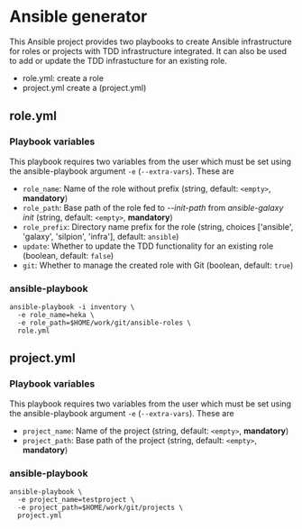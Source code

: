 # Ansible generator

This Ansible project provides two playbooks to create Ansible
infrastructure for roles or projects with TDD infrastructure
integrated. It can also be used to add or update the TDD infrastucture
for an existing role.

* role.yml: create a role
* project.yml create a  (project.yml)


## role.yml

### Playbook variables

This playbook requires two variables from the user which must be set
using the ansible-playbook argument ``-e`` (``--extra-vars``). These are

* ``role_name``: Name of the role without prefix (string, default: ``<empty>``, **mandatory**)
* ``role_path``: Base path of the role fed to *--init-path* from *ansible-galaxy init* (string, default: ``<empty>``, **mandatory**)
* ``role_prefix``: Directory name prefix for the role (string, choices ['ansible', 'galaxy', 'silpion', 'infra'], default: ``ansible``)
* ``update``: Whether to update the TDD functionality for an existing role (boolean, default: ``false``)
* ``git``: Whether to manage the created role with Git (boolean, default: ``true``)

### ansible-playbook

    ansible-playbook -i inventory \
      -e role_name=heka \
      -e role_path=$HOME/work/git/ansible-roles \
      role.yml

## project.yml

### Playbook variables

This playbook requires two variables from the user which must be set
using the ansible-playbook argument ``-e`` (``--extra-vars``). These are

* ``project_name``: Name of the project (string, default: ``<empty>``, **mandatory**)
* ``project_path``: Base path of the project (string, default: ``<empty>``, **mandatory**)

### ansible-playbook

    ansible-playbook \
      -e project_name=testproject \
      -e project_path=$HOME/work/git/projects \
      project.yml



<!-- vim: set nofen ts=4 sw=4 et: -->
